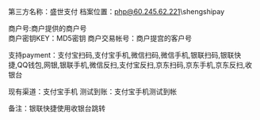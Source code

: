 第三方名称：盛世支付 
档案位置：php@60.245.62.221\shengshipay  
 
商户号:商户提供的商户号  
商户密钥KEY：MD5密钥
商户交易帐号：商户提宫的客户号  
 
支持payment：支付宝扫码,支付宝手机,微信扫码,微信手机,银联扫码,银联快捷,QQ钱包,网银,银联手机,微信反扫,支付宝反扫,京东扫码,京东手机,京东反扫,收银台 
 
现有渠道：支付宝手机
测试到账：支付宝手机测试到帐
 
备注：银联快捷使用收银台跳转
